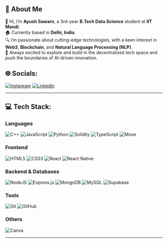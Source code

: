 ## 💫 About Me  
👋 Hi, I’m **Ayush Sawarn**, a 3rd-year **B.Tech Data Science** student at **IIT Mandi**.  
🏠 Currently based in **Delhi, India**.  
🔍 I’m passionate about cutting-edge technologies, with a keen interest in **Web3**, **Blockchain**, and **Natural Language Processing (NLP)**.  
🚀 Always excited to explore and build in the decentralized tech space and push the boundaries of AI-driven innovation.


## 🌐 Socials:
[![Instagram](https://img.shields.io/badge/Instagram-%23E4405F.svg?logo=instagram&logoColor=white)](https://www.instagram.com/sawarnayush366/profilecard/?igsh=MXQ4bDBydmN4Ync5cw%3D%3D) 
[![LinkedIn](https://img.shields.io/badge/LinkedIn-%230077B5.svg?logo=linkedin&logoColor=white)](https://www.linkedin.com/in/ayush-sawarn-694366284/) 

---

## 💻 Tech Stack:
### Languages
![C++](https://img.shields.io/badge/C++-00599C?style=for-the-badge&logo=cplusplus&logoColor=white)
![JavaScript](https://img.shields.io/badge/JavaScript-F7DF1E?style=for-the-badge&logo=javascript&logoColor=black)
![Python](https://img.shields.io/badge/Python-3776AB?style=for-the-badge&logo=python&logoColor=white)
![Solidity](https://img.shields.io/badge/Solidity-363636?style=for-the-badge&logo=solidity&logoColor=white)
![TypeScript](https://img.shields.io/badge/TypeScript-3178C6?style=for-the-badge&logo=typescript&logoColor=white)
![Move](https://img.shields.io/badge/Move-6E44FF?style=for-the-badge&logo=https://pontemnetwork.gallerycdn.vsassets.io/extensions/pontemnetwork/move-language/0.5.0/1624039308768/Microsoft.VisualStudio.Services.Icons.Default&logoColor=white)




### Frontend
![HTML5](https://img.shields.io/badge/HTML5-E34F26?style=for-the-badge&logo=html5&logoColor=white)
![CSS3](https://img.shields.io/badge/CSS3-1572B6?style=for-the-badge&logo=css3&logoColor=white)
![React](https://img.shields.io/badge/React-61DAFB?style=for-the-badge&logo=react&logoColor=black)
![React Native](https://img.shields.io/badge/React_Native-20232A?style=for-the-badge&logo=react&logoColor=61DAFB)


### Backend & Databases
![NodeJS](https://img.shields.io/badge/NodeJS-339933?style=for-the-badge&logo=node.js&logoColor=white)
![Express.js](https://img.shields.io/badge/Express.js-000000?style=for-the-badge&logo=express&logoColor=white)
![MongoDB](https://img.shields.io/badge/MongoDB-47A248?style=for-the-badge&logo=mongodb&logoColor=white)
![MySQL](https://img.shields.io/badge/MySQL-4479A1?style=for-the-badge&logo=mysql&logoColor=white)
![Supabase](https://img.shields.io/badge/Supabase-%23000000?style=for-the-badge&logo=supabase&logoColor=%2339FF14)


### Tools
![Git](https://img.shields.io/badge/Git-F05032?style=for-the-badge&logo=git&logoColor=white)
![GitHub](https://img.shields.io/badge/GitHub-181717?style=for-the-badge&logo=github&logoColor=white)


### Others
![Canva](https://img.shields.io/badge/Canva-00C4CC?style=for-the-badge&logo=canva&logoColor=white)


---
